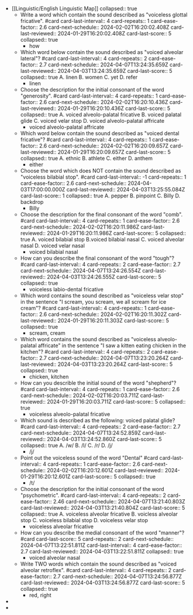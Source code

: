 - [[Linguistic/English Linguistic Map]]
  collapsed:: true
	- Write a word which contain the sound described as "voiceless glottal fricative". #card
	  card-last-interval:: 4
	  card-repeats:: 1
	  card-ease-factor:: 2.6
	  card-next-schedule:: 2024-02-02T16:20:02.408Z
	  card-last-reviewed:: 2024-01-29T16:20:02.408Z
	  card-last-score:: 5
	  collapsed:: true
		- how
	- Which word below contain the sound described as "voiced alveolar lateral"? #card
	  card-last-interval:: 4
	  card-repeats:: 2
	  card-ease-factor:: 2.7
	  card-next-schedule:: 2024-04-07T13:24:35.659Z
	  card-last-reviewed:: 2024-04-03T13:24:35.659Z
	  card-last-score:: 5
	  collapsed:: true
	  A. linen
	  B. women
	  C. yet 
	  D. refer
		- linen
	- Choose the description for the initial consonant of the word "generosity". #card 
	  card-last-interval:: 4
	  card-repeats:: 1
	  card-ease-factor:: 2.6
	  card-next-schedule:: 2024-02-02T16:20:10.436Z
	  card-last-reviewed:: 2024-01-29T16:20:10.436Z
	  card-last-score:: 5
	  collapsed:: true
	  A. voiced alveolo-palatal fricative
	  B. voiced palatal glide
	  C. voiced velar stop
	  D. voiced alveolo-palatal affricate
		- voiced alveolo-palatal affricate
	- Which word below contain the sound described as "voiced dental fricative"? #card 
	  card-last-interval:: 4
	  card-repeats:: 1
	  card-ease-factor:: 2.6
	  card-next-schedule:: 2024-02-02T16:20:09.657Z
	  card-last-reviewed:: 2024-01-29T16:20:09.657Z
	  card-last-score:: 5
	  collapsed:: true
	  A. ethnic
	  B. athlete
	  C. either
	  D. anthem
		- either
	- Choose the word which does NOT contain the sound described as "voiceless bilabial stop". #card 
	  card-last-interval:: -1
	  card-repeats:: 1
	  card-ease-factor:: 2.6
	  card-next-schedule:: 2024-04-03T17:00:00.000Z
	  card-last-reviewed:: 2024-04-03T13:25:55.084Z
	  card-last-score:: 1
	  collapsed:: true
	  A. pepper
	  B. pinpoint
	  C. Billy
	  D. backdrop
		- Billy
	- Choose the description for the final consonant of the word "comb". #card 
	  card-last-interval:: 4
	  card-repeats:: 1
	  card-ease-factor:: 2.6
	  card-next-schedule:: 2024-02-02T16:20:11.986Z
	  card-last-reviewed:: 2024-01-29T16:20:11.986Z
	  card-last-score:: 5
	  collapsed:: true
	  A. voiced bilabial stop
	  B.voiced bilabial nasal
	  C. voiced alveolar nasal
	  D. voiced velar nasal
		- voiced bilabial nasal
	- How can you describe the final consonant of the word "tough"? #card
	  card-last-interval:: 4
	  card-repeats:: 2
	  card-ease-factor:: 2.7
	  card-next-schedule:: 2024-04-07T13:24:26.554Z
	  card-last-reviewed:: 2024-04-03T13:24:26.555Z
	  card-last-score:: 5
	  collapsed:: true
		- voiceless labio-dental fricative
	- Which word contains the sound described as "voiceless velar stop" in the sentence "I scream, you scream, we all scream for ice cream"? #card
	  card-last-interval:: 4
	  card-repeats:: 1
	  card-ease-factor:: 2.6
	  card-next-schedule:: 2024-02-02T16:20:11.302Z
	  card-last-reviewed:: 2024-01-29T16:20:11.303Z
	  card-last-score:: 5
	  collapsed:: true
		- scream, cream
	- Which word contains the sound described as "voiceless alveolo-palatal affricate" in the sentence "I saw a kitten eating chicken in the kitchen"? #card
	  card-last-interval:: 4
	  card-repeats:: 2
	  card-ease-factor:: 2.7
	  card-next-schedule:: 2024-04-07T13:23:20.264Z
	  card-last-reviewed:: 2024-04-03T13:23:20.264Z
	  card-last-score:: 5
	  collapsed:: true
		- chicken, kitchen
	- How can you describle the initial sound of the word "shepherd"? #card
	  card-last-interval:: 4
	  card-repeats:: 1
	  card-ease-factor:: 2.6
	  card-next-schedule:: 2024-02-02T16:20:03.711Z
	  card-last-reviewed:: 2024-01-29T16:20:03.711Z
	  card-last-score:: 5
	  collapsed:: true
		- voiceless alveolo-palatal fricative
	- Which sound is described as the following: voiced palatal glide? #card 
	  card-last-interval:: 4
	  card-repeats:: 2
	  card-ease-factor:: 2.7
	  card-next-schedule:: 2024-04-07T13:24:52.859Z
	  card-last-reviewed:: 2024-04-03T13:24:52.860Z
	  card-last-score:: 5
	  collapsed:: true
	  A. /w/
	  B. /l/
	  C. /r/
	  D. /j/
		- /j/
	- Point out the voiceless sound of the word "Dental" #card
	  card-last-interval:: 4
	  card-repeats:: 1
	  card-ease-factor:: 2.6
	  card-next-schedule:: 2024-02-02T16:20:12.601Z
	  card-last-reviewed:: 2024-01-29T16:20:12.601Z
	  card-last-score:: 5
	  collapsed:: true
		- /t/
	- Choose the description for the initial consonant of the word "psychometric". #card 
	  card-last-interval:: 4
	  card-repeats:: 2
	  card-ease-factor:: 2.46
	  card-next-schedule:: 2024-04-07T13:21:40.803Z
	  card-last-reviewed:: 2024-04-03T13:21:40.804Z
	  card-last-score:: 5
	  collapsed:: true
	  A. voiceless alveolar fricative
	  B. voicless alveolar stop
	  C. voiceless bilabial stop
	  D. voiceless velar stop
		- voiceless alveolar fricative
	- How can you describe the medial consonant of the word "manner"? #card
	  card-last-score:: 5
	  card-repeats:: 2
	  card-next-schedule:: 2024-04-07T13:22:51.811Z
	  card-last-interval:: 4
	  card-ease-factor:: 2.7
	  card-last-reviewed:: 2024-04-03T13:22:51.811Z
	  collapsed:: true
		- voiced alveolar nasal
	- Write TWO words which contain the sound described as "voiced alveolar retroflex". #card
	  card-last-interval:: 4
	  card-repeats:: 2
	  card-ease-factor:: 2.7
	  card-next-schedule:: 2024-04-07T13:24:56.877Z
	  card-last-reviewed:: 2024-04-03T13:24:56.877Z
	  card-last-score:: 5
	  collapsed:: true
		- red, right
-
-